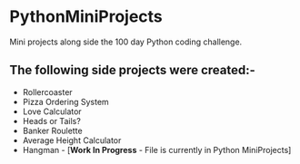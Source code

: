 # PythonMiniProjects
Mini projects along side the 100 day Python coding challenge. 
<br><h2>The following side projects were created:-</h2>
<ul>
  <li>Rollercoaster</li>
  <li>Pizza Ordering System</li>
  <li>Love Calculator</li>
  <li>Heads or Tails?</li>
  <li>Banker Roulette</li>
  <li>Average Height Calculator</li>
  <li>Hangman - [<b>Work In Progress</b> - File is currently in Python MiniProjects] </li>
  </ul>
